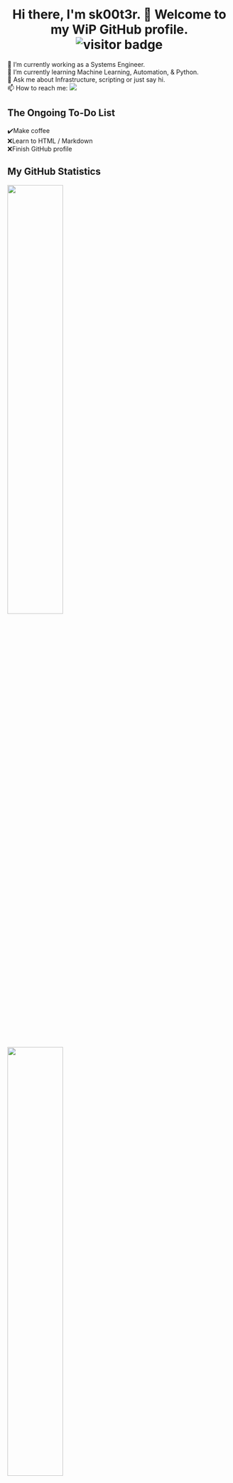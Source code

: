 <h1 align="center"> Hi there, I'm sk00t3r. 👋 Welcome to my WiP GitHub profile. <img src="https://visitor-badge.laobi.icu/badge?page_id=sk00t3r" alt="visitor badge"/>
</h1>

🔭 I’m currently working as a Systems Engineer.<!-- &nbsp;&nbsp;&nbsp;&nbsp;&nbsp;&nbsp;&nbsp;&nbsp;&nbsp;&nbsp;&nbsp;&nbsp;&nbsp;&nbsp;&nbsp;&nbsp;&nbsp;&nbsp;&nbsp;&nbsp;&nbsp;&nbsp;&nbsp;&nbsp;&nbsp;&nbsp;&nbsp;&nbsp;&nbsp;&nbsp;&nbsp;&nbsp;&nbsp;&nbsp;&nbsp;&nbsp;&nbsp;&nbsp;&nbsp;&nbsp;&nbsp;&nbsp;&nbsp;&nbsp;&nbsp;&nbsp;&nbsp;&nbsp;&nbsp;&nbsp;&nbsp;&nbsp;&nbsp;&nbsp;&nbsp;&nbsp;&nbsp;&nbsp;&nbsp;&nbsp;&nbsp;&nbsp;&nbsp;&nbsp;&nbsp;&nbsp;&nbsp;&nbsp;&nbsp;&nbsp;&nbsp;&nbsp;&nbsp;&nbsp;&nbsp;&nbsp;&nbsp;&nbsp;&nbsp;&nbsp;&nbsp;&nbsp;&nbsp;&nbsp;&nbsp;&nbsp;&nbsp;&nbsp;&nbsp;&nbsp;&nbsp;&nbsp;&nbsp;&nbsp;&nbsp;&nbsp;✔️Make coffee -->
</br>🌱 I’m currently learning Machine Learning, Automation, & Python.<!-- &nbsp;&nbsp;&nbsp;&nbsp;&nbsp;&nbsp;&nbsp;&nbsp;&nbsp;&nbsp;&nbsp;&nbsp;&nbsp;&nbsp;&nbsp;&nbsp;&nbsp;&nbsp;&nbsp;&nbsp;&nbsp;&nbsp;&nbsp;&nbsp;&nbsp;&nbsp;&nbsp;&nbsp;&nbsp;&nbsp;&nbsp;&nbsp;&nbsp;&nbsp;&nbsp;&nbsp;&nbsp;&nbsp;&nbsp;&nbsp;&nbsp;&nbsp;&nbsp;&nbsp;&nbsp;&nbsp;&nbsp;&nbsp;&nbsp;&nbsp;&nbsp;&nbsp;&nbsp;&nbsp;&nbsp;&nbsp;&nbsp;&nbsp;&nbsp;&nbsp;&nbsp;&nbsp;&nbsp;&nbsp;&nbsp;❌Learn to HTML -->
</br>💬 Ask me about Infrastructure, scripting or just say hi.<!-- &nbsp;&nbsp;&nbsp;&nbsp;&nbsp;&nbsp;&nbsp;&nbsp;&nbsp;&nbsp;&nbsp;&nbsp;&nbsp;&nbsp;&nbsp;&nbsp;&nbsp;&nbsp;&nbsp;&nbsp;&nbsp;&nbsp;&nbsp;&nbsp;&nbsp;&nbsp;&nbsp;&nbsp;&nbsp;&nbsp;&nbsp;&nbsp;&nbsp;&nbsp;&nbsp;&nbsp;&nbsp;&nbsp;&nbsp;&nbsp;&nbsp;&nbsp;&nbsp;&nbsp;&nbsp;&nbsp;&nbsp;&nbsp;&nbsp;&nbsp;&nbsp;&nbsp;&nbsp;&nbsp;&nbsp;&nbsp;&nbsp;&nbsp;&nbsp;&nbsp;&nbsp;&nbsp;&nbsp;&nbsp;&nbsp;&nbsp;&nbsp;&nbsp;&nbsp;&nbsp;&nbsp;&nbsp;&nbsp;&nbsp;&nbsp;&nbsp;&nbsp;&nbsp;&nbsp;&nbsp;&nbsp;&nbsp;&nbsp;&nbsp;&nbsp;❌Finish GitHub profile -->
</br>📫 How to reach me: <a href="https://www.linkedin.com/in/eric-johnson-a311a257/"> <img src="https://img.shields.io/badge/-linkedin-0A66C2?style=for-the-badge&logo=linkedin&logoColor=white" /> </a>

<h2 align="left"> The Ongoing To-Do List</h2>

<p align="left">
✔️Make coffee
<br>❌Learn to HTML / Markdown
<br>❌Finish GitHub profile
</p>


<h2 align="left"> My GitHub Statistics </h2>
<p>
 <img width="49.75%" align="center" src="https://github-readme-stats.vercel.app/api?username=sk00t3r&repo=github-readme-stats&theme=radical&show_icons=true&hide_border=true" />

 <img width="49.75%" align="center" src="https://github-readme-streak-stats.herokuapp.com/?user=sk00t3r&theme=radical&hide_border=true" />
</p>
 <h2 align="left"> My evolving Tech Stack </h2>
<p>
 <img src="https://img.shields.io/badge/-Python-3776AB?style=flat-square&logo=python&logoColor=white" />
 
 <img src="https://img.shields.io/badge/-amazon%20aws-FF9900?style=flat-square&logo=amazonaws&logoColor=232F3E" />
 
 <img src="https://img.shields.io/badge/-powershell-5391FE?style=flat-square&logo=powershell&logoColor=white" />
 
 <img src="https://img.shields.io/badge/-notepad%20++-90E59A?style=flat-square&logo=notepadplusplus&logoColor=white" />
 
 <img src="https://img.shields.io/badge/-vmware-607078?style=flat-square&logo=vmware&labelColor=white" />
 
 <img src="https://img.shields.io/badge/-linux-FCC624?style=flat-square&logo=linux&logoColor=black" />
 
 <img src="https://img.shields.io/badge/-Microsoft%20Azure-0078D4?style=flat-square&logo=microsoftazure" />
 
 <img src="https://img.shields.io/badge/-bitcoin-F7931A?style=flat-square&logo=bitcoin&labelColor=white" />
 
 <img src="https://img.shields.io/badge/-windows-0078D6?style=flat-square&logo=windows&logoColor=white" />
 
 <img src="https://img.shields.io/badge/-csharp-239120?style=flat-square&logo=csharp" />
 
 <img src="https://img.shields.io/badge/-debian-A81D33?style=flat-square&logo=debian" />
 
 <img src="https://img.shields.io/badge/-visual%20studio%20code-007ACC?style=flat-square&logo=visualstudiocode" />
 
</p>
 
 <h2 align="left"> Popular languages on my GitHub </h2>
<a href="https://github.com/anuraghazra/github-readme-stats">
 <img src="https://github-readme-stats.vercel.app/api/top-langs/?username=sk00t3r&layout=compact" />  
</a>

<!--
**sk00t3r/sk00t3r** is a ✨ _special_ ✨ repository because its `README.md` (this file) appears on your GitHub profile.

Here are some ideas to get you started:

- 🔭 I’m currently working on ...
- 🌱 I’m currently learning ...
- 👯 I’m looking to collaborate on ...
- 🤔 I’m looking for help with ...
- 💬 Ask me about ...
- 📫 How to reach me: ...
- 😄 Pronouns: ...
- ⚡ Fun fact: ...
-->
